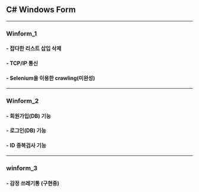 
## C# Windows Form 
---

### Winform_1

#### - 잡다한 리스트 삽입 삭제
#### - TCP/IP 통신
#### - Selenium을 이용한 crawling(미완성)

---

### Winform_2

#### - 회원가입(DB) 기능
#### - 로그인(DB) 기능
#### - ID 중복검사 기능

---

### winform_3

#### - 감정 쓰레기통 (구현중)
